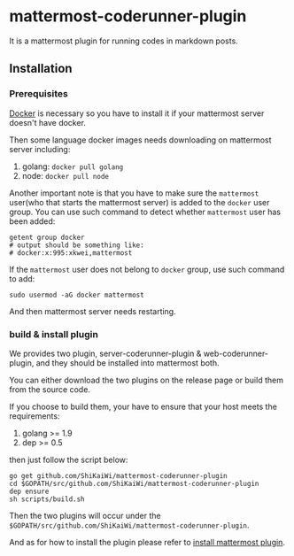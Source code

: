 # mattermost-coderunner-plugin
It is a mattermost plugin for running codes in markdown posts.

## Installation
### Prerequisites
[Docker](https://docs.docker.com/install/) is necessary so you have to install it if your mattermost server doesn't have docker.

Then some language docker images needs downloading on mattermost server including:
1. golang: `docker pull golang`
2. node: `docker pull node`

Another important note is that you have to make sure the `mattermost` user(who that starts the mattermost server) is added to the `docker` user group. You can use such command to detect whether `mattermost` user has been added:
```
getent group docker
# output should be something like:
# docker:x:995:xkwei,mattermost
```

If the `mattermost` user does not belong to `docker` group, use such command to add:
```
sudo usermod -aG docker mattermost
```
And then mattermost server needs restarting.

### build & install plugin
We provides two plugin, server-coderunner-plugin & web-coderunner-plugin, and they should be installed into mattermost both.

You can either download the two plugins on the release page or build them from the source code.

If you choose to build them, your have to ensure that your host meets the requirements:
1. golang >= 1.9
2. dep >= 0.5

then just follow the script below:
```
go get github.com/ShiKaiWi/mattermost-coderunner-plugin
cd $GOPATH/src/github.com/ShiKaiWi/mattermost-coderunner-plugin
dep ensure
sh scripts/build.sh
```

Then the two plugins will occur under the  `$GOPATH/src/github.com/ShiKaiWi/mattermost-coderunner-plugin`.

And as for how to install the plugin please refer to [install mattermost plugin](https://developers.mattermost.com/extend/plugins/server/hello-world/#installing-the-plugin).